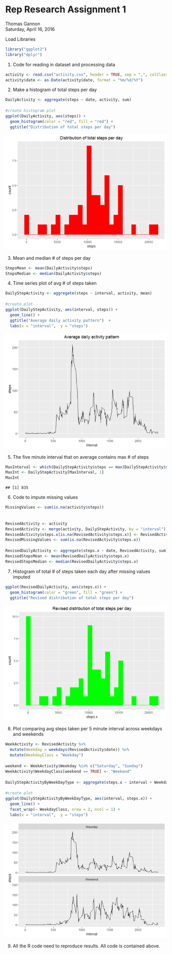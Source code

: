 # Rep Research Assignment 1
Thomas Gannon  
Saturday, April 16, 2016  

Load Libraries

```r
library("ggplot2")
library("dplyr")
```

1. Code for reading in dataset and processing data

```r
activity <- read.csv("activity.csv", header = TRUE, sep = ",", colClasses = c("numeric","character","numeric"))
activity$date <- as.Date(activity$date, format = "%m/%d/%Y")
```


2. Make a histogram of total steps per day

```r
DailyActivity <- aggregate(steps ~ date, activity, sum)

#create histogram plot
ggplot(DailyActivity, aes(steps)) + 
  geom_histogram(color = "red", fill = "red") + 
  ggtitle("Distribution of total steps per day")
```

![](PA1_Template_files/figure-html/unnamed-chunk-3-1.png)

3. Mean and median # of steps per day

```r
StepsMean <- mean(DailyActivity$steps)
StepsMedian <- median(DailyActivity$steps)
```

4. Time series plot of avg # of steps taken

```r
DailyStepActivity <- aggregate(steps ~ interval, activity, mean)

#create plot
ggplot(DailyStepActivity, aes(interval, steps)) + 
  geom_line() + 
  ggtitle("Average daily activity pattern")  +
  labs(x = "interval",  y = "steps")
```

![](PA1_Template_files/figure-html/unnamed-chunk-5-1.png)

5. The five minute interval that on average contains max # of steps

```r
MaxInterval <- which(DailyStepActivity$steps == max(DailyStepActivity$steps))
MaxInt <- DailyStepActivity[MaxInterval, 1]
MaxInt
```

```
## [1] 835
```

6. Code to impute missing values

```r
MissingValues <- sum(is.na(activity$steps))


RevisedActivity <- activity
RevisedActivity <- merge(activity, DailyStepActivity, by = "interval")
RevisedActivity$steps.x[is.na(RevisedActivity$steps.x)] <- RevisedActivity$steps.y
RevisedMissingValues <- sum(is.na(RevisedActivity$steps.x))

RevisedDailyActivity <- aggregate(steps.x ~ date, RevisedActivity, sum)
RevisedStepsMean <- mean(RevisedDailyActivity$steps.x)
RevisedStepsMedian <- median(RevisedDailyActivity$steps.x)
```

7. Histogram of total # of steps taken each day after missing values imputed

```r
ggplot(RevisedDailyActivity, aes(steps.x)) + 
  geom_histogram(color = "green", fill = "green") + 
  ggtitle("Revised distribution of total steps per day")
```

![](PA1_Template_files/figure-html/unnamed-chunk-8-1.png)

8. Plot comparing avg steps taken per 5 minute interval across weekdays and weekends

```r
WeekActivity <- RevisedActivity %>% 
  mutate(Weekday = weekdays(RevisedActivity$date)) %>%
  mutate(WeekdayClass = "Weekday")

weekend <- WeekActivity$Weekday %in% c("Saturday", "Sunday") 
WeekActivity$WeekdayClass[weekend == TRUE] <- "Weekend"

DailyStepActivityByWeekDayType <- aggregate(steps.x ~ interval + WeekdayClass, WeekActivity, mean)

#create plot
ggplot(DailyStepActivityByWeekDayType, aes(interval, steps.x)) + 
  geom_line() + 
  facet_wrap(~ WeekdayClass, nrow = 2, ncol = 1) +
  labs(x = "interval",  y = "steps")
```

![](PA1_Template_files/figure-html/unnamed-chunk-9-1.png)

9. All the R code need to reproduce results.  All code is contained above.
